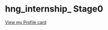 # hng_internship_ Stage0 
<a href= 'https://hollar14.github.io/hng_internship/' target = '_blank'> View my Profile card </a>

